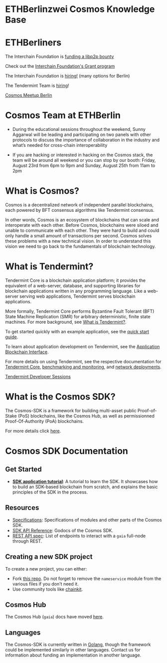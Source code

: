 # ETHBerlinzwei Cosmos Knowledge Base

# ETHBerliners 

The Interchain Foundation is [funding a libp2p bounty](https://github.com/ethberlinzwei/Bounties/issues/17#issuecomment-522344744)

Check out the [Interchain Foundation's Grant program](https://interchain.io/funding/)

The Interchain Foundation is [hiring!](https://interchain.io/careers/ )  (many options for Berlin)

The Tendermint Team is [hiring](https://tendermint.bamboohr.com/jobs/)! 

[Cosmos Meetup Berlin](https://www.meetup.com/Cosmos_Berlin/)

# Cosmos Team at ETHBerlin 

- During the educational sessions throughout the weekend, Sunny Aggarwal will be leading and participating on two panels with other protocols to discuss the importance of collaboration in the industry and what’s needed for cross-chain interoperability

- If you are hacking or interested in hacking on the Cosmos stack, the team will be around all weekend or you can stop by our booth: Friday, August 23rd from 6pm to 9pm and Sunday, August 25th from 11am to 2pm


# What is Cosmos?

Cosmos is a decentralized network of independent parallel blockchains, each powered by BFT consensus algorithms like Tendermint consensus.

In other words, Cosmos is an ecosystem of blockchains that can scale and interoperate with each other. Before Cosmos, blockchains were siloed and unable to communicate with each other. They were hard to build and could only handle a small amount of transactions per second. Cosmos solves these problems with a new technical vision. In order to understand this vision we need to go back to the fundamentals of blockchain technology.

# What is Tendermint?

Tendermint Core is a blockchain application platform; it provides the equivalent of a web-server, database, and supporting libraries for blockchain applications written in any programming language. Like a web-server serving web applications, Tendermint serves blockchain applications.

More formally, Tendermint Core performs Byzantine Fault Tolerant (BFT) State Machine Replication (SMR) for arbitrary deterministic, finite state machines. For more background, see [What is Tendermint?](https://tendermint.com/docs/introduction/what-is-tendermint.html).

To get started quickly with an example application, see the [quick start guide](https://tendermint.com/docs/introduction/quick-start.html).

To learn about application development on Tendermint, see the [Application Blockchain Interface](https://tendermint.com/docs/spec/abci/).

For more details on using Tendermint, see the respective documentation for [Tendermint Core](https://tendermint.com/docs/tendermint-core/), [benchmarking and monitoring](https://tendermint.com/docs/tools/), and [network deployments](https://tendermint.com/docs/networks/).

[Tendermint Developer Sessions](https://www.youtube.com/playlist?list=PLdQIb0qr3pnBbG5ZG-0gr3zM86_s8Rpqv)

# What is the Cosmos SDK?



The Cosmos-SDK is a framework for building multi-asset public Proof-of-Stake (PoS) blockchains, like the Cosmos Hub, as well as permissionned Proof-Of-Authority (PoA) blockchains.

For more details click [here](https://cosmos.network/intro). 



# Cosmos SDK Documentation

## Get Started

- **[SDK application tutorial](https://cosmos.network/docs/tutorial/)**: A tutorial to learn the SDK. It showcases how to build an SDK-based blockchain from scratch, and explains the basic principles of the SDK in the process.

## Resources

- [Specifications](https://github.com/cosmos/cosmos-sdk/blob/master/docs/spec/README.md): Specifications of modules and other parts of the Cosmos SDK.
- [SDK API Reference](https://godoc.org/github.com/cosmos/cosmos-sdk): Godocs of the Cosmos SDK.
- [REST API spec](https://cosmos.network/rpc/): List of endpoints to interact with a `gaia` full-node through REST.

## Creating a new SDK project

To create a new project, you can either:

- Fork [this repo](https://github.com/cosmos/sdk-application-tutorial/). Do not forget to remove the `nameservice` module from the various files if you don't need it.
- Use community tools like [chainkit](https://github.com/blocklayerhq/chainkit).

## Cosmos Hub

The Cosmos Hub (`gaia`) docs have moved [here](https://github.com/cosmos/gaia/tree/master/docs).

## Languages

The Cosmos-SDK is currently written in [Golang](https://golang.org/), though the framework could be implemented similarly in other languages. Contact us for information about funding an implementation in another language.







